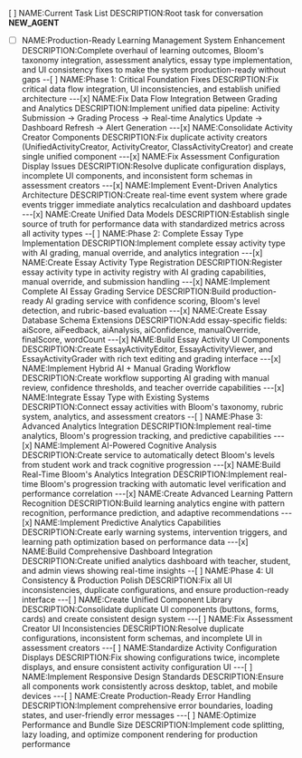 [ ] NAME:Current Task List DESCRIPTION:Root task for conversation __NEW_AGENT__
-[ ] NAME:Production-Ready Learning Management System Enhancement DESCRIPTION:Complete overhaul of learning outcomes, Bloom's taxonomy integration, assessment analytics, essay type implementation, and UI consistency fixes to make the system production-ready without gaps
--[ ] NAME:Phase 1: Critical Foundation Fixes DESCRIPTION:Fix critical data flow integration, UI inconsistencies, and establish unified architecture
---[x] NAME:Fix Data Flow Integration Between Grading and Analytics DESCRIPTION:Implement unified data pipeline: Activity Submission → Grading Process → Real-time Analytics Update → Dashboard Refresh → Alert Generation
---[x] NAME:Consolidate Activity Creator Components DESCRIPTION:Fix duplicate activity creators (UnifiedActivityCreator, ActivityCreator, ClassActivityCreator) and create single unified component
---[x] NAME:Fix Assessment Configuration Display Issues DESCRIPTION:Resolve duplicate configuration displays, incomplete UI components, and inconsistent form schemas in assessment creators
---[x] NAME:Implement Event-Driven Analytics Architecture DESCRIPTION:Create real-time event system where grade events trigger immediate analytics recalculation and dashboard updates
---[x] NAME:Create Unified Data Models DESCRIPTION:Establish single source of truth for performance data with standardized metrics across all activity types
--[ ] NAME:Phase 2: Complete Essay Type Implementation DESCRIPTION:Implement complete essay activity type with AI grading, manual override, and analytics integration
---[x] NAME:Create Essay Activity Type Registration DESCRIPTION:Register essay activity type in activity registry with AI grading capabilities, manual override, and submission handling
---[x] NAME:Implement Complete AI Essay Grading Service DESCRIPTION:Build production-ready AI grading service with confidence scoring, Bloom's level detection, and rubric-based evaluation
---[x] NAME:Create Essay Database Schema Extensions DESCRIPTION:Add essay-specific fields: aiScore, aiFeedback, aiAnalysis, aiConfidence, manualOverride, finalScore, wordCount
---[x] NAME:Build Essay Activity UI Components DESCRIPTION:Create EssayActivityEditor, EssayActivityViewer, and EssayActivityGrader with rich text editing and grading interface
---[x] NAME:Implement Hybrid AI + Manual Grading Workflow DESCRIPTION:Create workflow supporting AI grading with manual review, confidence thresholds, and teacher override capabilities
---[x] NAME:Integrate Essay Type with Existing Systems DESCRIPTION:Connect essay activities with Bloom's taxonomy, rubric system, analytics, and assessment creators
--[ ] NAME:Phase 3: Advanced Analytics Integration DESCRIPTION:Implement real-time analytics, Bloom's progression tracking, and predictive capabilities
---[x] NAME:Implement AI-Powered Cognitive Analysis DESCRIPTION:Create service to automatically detect Bloom's levels from student work and track cognitive progression
---[x] NAME:Build Real-Time Bloom's Analytics Integration DESCRIPTION:Implement real-time Bloom's progression tracking with automatic level verification and performance correlation
---[x] NAME:Create Advanced Learning Pattern Recognition DESCRIPTION:Build learning analytics engine with pattern recognition, performance prediction, and adaptive recommendations
---[x] NAME:Implement Predictive Analytics Capabilities DESCRIPTION:Create early warning systems, intervention triggers, and learning path optimization based on performance data
---[x] NAME:Build Comprehensive Dashboard Integration DESCRIPTION:Create unified analytics dashboard with teacher, student, and admin views showing real-time insights
--[ ] NAME:Phase 4: UI Consistency & Production Polish DESCRIPTION:Fix all UI inconsistencies, duplicate configurations, and ensure production-ready interface
---[ ] NAME:Create Unified Component Library DESCRIPTION:Consolidate duplicate UI components (buttons, forms, cards) and create consistent design system
---[ ] NAME:Fix Assessment Creator UI Inconsistencies DESCRIPTION:Resolve duplicate configurations, inconsistent form schemas, and incomplete UI in assessment creators
---[ ] NAME:Standardize Activity Configuration Displays DESCRIPTION:Fix showing configurations twice, incomplete displays, and ensure consistent activity configuration UI
---[ ] NAME:Implement Responsive Design Standards DESCRIPTION:Ensure all components work consistently across desktop, tablet, and mobile devices
---[ ] NAME:Create Production-Ready Error Handling DESCRIPTION:Implement comprehensive error boundaries, loading states, and user-friendly error messages
---[ ] NAME:Optimize Performance and Bundle Size DESCRIPTION:Implement code splitting, lazy loading, and optimize component rendering for production performance